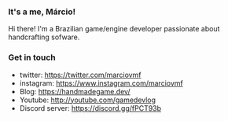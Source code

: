 ### It's a me, Márcio!
Hi there! I'm a Brazilian game/engine developer passionate about handcrafting sofware.

### Get in touch
- twitter: https://twitter.com/marciovmf
- instagram: https://www.instagram.com/marciovmf
- Blog: https://handmadegame.dev/
- Youtube: http://youtube.com/gamedevlog
- Discord server: https://discord.gg/fPCT93b
